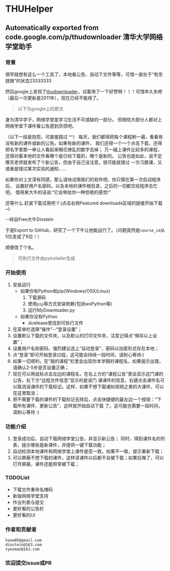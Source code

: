 # THUHelper
Automatically exported from code.google.com/p/thudownloader
清华大学网络学堂助手
----------
### 背景
很早就想有这么一个工具了，本地看公告、自动下文件等等，可惜一直处于“有空就做”的状态23333333

然后google上发现了[thudownloader](https://code.google.com/p/thudownloader/)，试着用了一下好赞啊！！！可惜年久失修（最后一次更新是2011年），现在已经不能用了。

>以下为google上的原文

身为清华学子，网络学堂是学习生活不可或缺的一部分。 但相信大部分人都对上网络学堂下课件看公告感到厌烦吧。

（以下一段是抱怨，可直接跳过 ^^） 每天，我们都得把每个课程刷一遍，看看有没有新的课件或新的公告。如果有新的课件， 我们还得一个一个点击下载，还得把名字里那一串让人看起来眼花缭乱的数字去掉； 万一碰上课件比较多的课程，还得对着本地的文件看哪个是已经下载的，哪个是新的。 公告也是如此，说不定哪天老师就发布了个新公告，但由于自己没注意，很可能就错过 一次习题课，又或者是错过某次实验的通知......

如果你对上文深有同感，那么请快试用我们的软件吧。你只需在第一次启动程序后， 设置好用户名密码，以及本地的课件根目录，之后的一切都交给程序去忙吧。 借用某大牛的话说:“它会带给你一种惊艳的感觉!”

还等什么 赶紧下载试用吧 !! (点击右侧Featured downloads区域的链接开始下载~)

--转自Free大牛Dinstein 

于是Export to GitHub，研究了一个下午让他能运行了。（问题竟然是`course_id`从5位变成了6位！）

顺便改了个名。

> 可执行文件由pyinstaller生成

### 开始使用
1. 安装运行
    * 如果你有Python和pip(Windows/OSX/Linux)
        1. 下载源码
        2. 使用`pip`等方式安装依赖(包括wxPython等)
        3. 运行MyDownloader.py
    * 如果你没有Python
        * 从release里找到可执行文件
2. 在菜单栏选择“操作”--“登录设置”；
3. 设置默认下载的文件夹，以及默认的打印文件夹，注意记得点“保存以上设置”；
4. 设置用户名和密码，强烈建议选上“自动登录”，密码以加密形式存在本地；
5. 点“登录”即可开始登录过程，这可能会持续一段时间，请耐心等待:)
6. 如果一切顺利，在“我的课程”栏里会出现你本学期的课程名，如果提示出错，请确认2-5步是否设置正确；
7. 现在可以用鼠标点击左边的课程名，在右上方的“课程公告”里会显示这门课的公告，右下方“远程文件信息”显示的是该门 课课件的信息，右键点击课件名可以取消该课件的下载标记。这样，如果不想下载诸如视频之类的大课件，可以在这里取消；
8. 把不需要下载的课件的下载标记去除后，点击快捷键的最左边一个按钮：“下载所有课件、更新公告”，这样就开始自动下载 了。这可能也需要一段时间，请耐心等待 :)

### 功能介绍
1. 登录成功后，自动下载网络学堂公告，并显示新公告；
  同时，得到课件名的列表，提示哪些是新课件，并提供一键下载功能；
2. 自动检测本地课件和网络学堂上课件是否一致，如果不一致，提示重新下载；
3. 可以屏蔽不想下载的课件，这样该课件以后都不会被下载；如果后悔了，可以打开屏蔽，课件还能照常被下载；

### TODOList
* 下载文件重命名掩码
* 新版网络学堂支持
* 作业列表与提交
* 更好看的公告栏
* 更好看的UI

### 作者和贡献者
    
    haow05@gmail.com
    dinstein@163.com
    zyeoman@163.com

### 欢迎提交issue或PR

